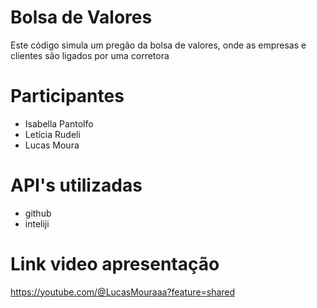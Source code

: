 # Bolsa de Valores

Este código simula um pregão da bolsa de valores, onde as empresas e clientes são ligados por uma corretora

# Participantes 

- Isabella Pantolfo
- Letícia Rudeli 
- Lucas Moura

# API's utilizadas 
- github
- inteliji 

# Link video apresentação
https://youtube.com/@LucasMouraaa?feature=shared
